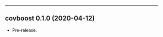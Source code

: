 ------------------------------------------------------------------------
covboost 0.1.0 (2020-04-12)
------------------------------------------------------------------------

- Pre-release.
